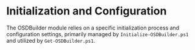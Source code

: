 # Initialization and Configuration

The OSDBuilder module relies on a specific initialization process and configuration settings, primarily managed by `Initialize-OSDBuilder.ps1` and utilized by `Get-OSDBuilder.ps1`.
